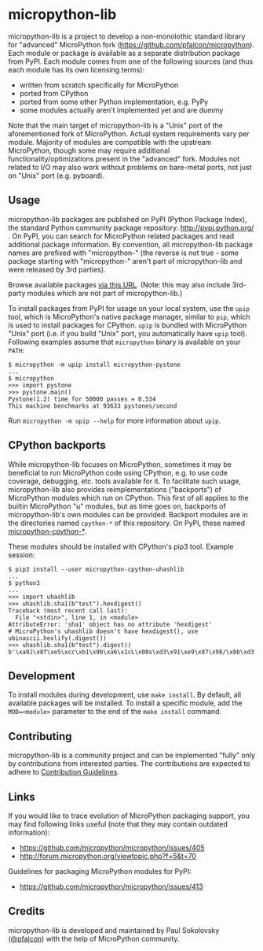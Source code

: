 micropython-lib
===============
micropython-lib is a project to develop a non-monolothic standard library
for "advanced" MicroPython fork (https://github.com/pfalcon/micropython).
Each module or package is available as a separate distribution package from
PyPI. Each module comes from one of the following sources (and thus each
module has its own licensing terms):

* written from scratch specifically for MicroPython
* ported from CPython
* ported from some other Python implementation, e.g. PyPy
* some modules actually aren't implemented yet and are dummy

Note that the main target of micropython-lib is a "Unix" port of the
aforementioned fork of MicroPython. Actual system requirements vary per
module. Majority of modules are compatible with the upstream MicroPython,
though some may require additional functionality/optimizations present in
the "advanced" fork. Modules not related to I/O may also work without
problems on bare-metal ports, not just on "Unix" port (e.g. pyboard).


Usage
-----
micropython-lib packages are published on PyPI (Python Package Index),
the standard Python community package repository: http://pypi.python.org/ .
On PyPI, you can search for MicroPython related packages and read
additional package information. By convention, all micropython-lib package
names are prefixed with "micropython-" (the reverse is not true - some
package starting with "micropython-" aren't part of micropython-lib and
were released by 3rd parties).

Browse available packages
[via this URL](https://pypi.org/search/?q=micropython). (Note: this may
also include 3rd-party modules which are not part of micropython-lib.)

To install packages from PyPI for usage on your local system, use the
`upip` tool, which is MicroPython's native package manager, similar to
`pip`, which is used to install packages for CPython. `upip` is bundled
with MicroPython "Unix" port (i.e. if you build "Unix" port, you
automatically have `upip` tool). Following examples assume that
`micropython` binary is available on your `PATH`:

~~~~
$ micropython -m upip install micropython-pystone
...
$ micropython
>>> import pystone
>>> pystone.main()
Pystone(1.2) time for 50000 passes = 0.534
This machine benchmarks at 93633 pystones/second
~~~~

Run `micropython -m upip --help` for more information about `upip`.


CPython backports
-----------------
While micropython-lib focuses on MicroPython, sometimes it may be beneficial
to run MicroPython code using CPython, e.g. to use code coverage, debugging,
etc. tools available for it. To facilitate such usage, micropython-lib also
provides reimplementations ("backports") of MicroPython modules which run on
CPython. This first of all applies to the builtin MicroPython "u" modules,
but as time goes on, backports of micropython-lib's own modules can be
provided. Backport modules are in the directories named `cpython-*` of
this repository. On PyPI, these named
[micropython-cpython-*](https://pypi.org/search/?q=micropython-cpython-).

These modules should be installed with CPython's pip3 tool. Example session:

~~~
$ pip3 install --user micropython-cpython-uhashlib
...
$ python3
...
>>> import uhashlib
>>> uhashlib.sha1(b"test").hexdigest()
Traceback (most recent call last):
  File "<stdin>", line 1, in <module>
AttributeError: 'sha1' object has no attribute 'hexdigest'
# MicroPython's uhashlib doesn't have hexdigest(), use ubinascii.hexlify(.digest())
>>> uhashlib.sha1(b"test").digest()
b'\xa9J\x8f\xe5\xcc\xb1\x9b\xa6\x1cL\x08s\xd3\x91\xe9\x87\x98/\xbb\xd3'
~~~


Development
-----------
To install modules during development, use `make install`. By default, all
available packages will be installed. To install a specific module, add the
`MOD=<module>` parameter to the end of the `make install` command.


Contributing
------------
micropython-lib is a community project and can be implemented "fully" only
by contributions from interested parties. The contributions are expected
to adhere to [Contribution Guidelines](CONTRIBUTING.md).


Links
-----
If you would like to trace evolution of MicroPython packaging support,
you may find following links useful (note that they may contain outdated
information):

 * https://github.com/micropython/micropython/issues/405
 * http://forum.micropython.org/viewtopic.php?f=5&t=70

Guidelines for packaging MicroPython modules for PyPI:

 * https://github.com/micropython/micropython/issues/413

Credits
-------
micropython-lib is developed and maintained by Paul Sokolovsky
([@pfalcon](https://github.com/pfalcon/)) with the help of MicroPython
community.
